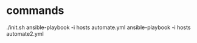 # commands
./init.sh
ansible-playbook -i hosts automate.yml
ansible-playbook -i hosts automate2.yml

